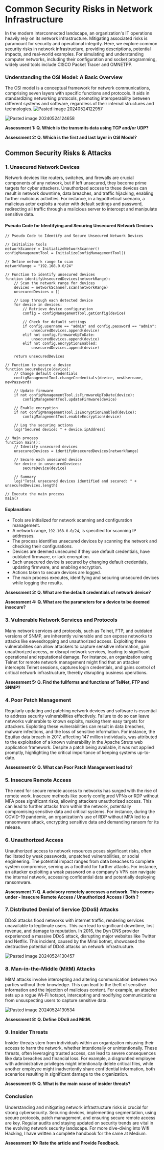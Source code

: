 # Common Security Risks in Network Infrastructure

In the modern interconnected landscape, an organization's IT operations heavily rely on its network infrastructure. Mitigating associated risks is paramount for security and operational integrity. Here, we explore common security risks in network infrastructure, providing descriptions, potential impacts, and real-world examples. For simulating and understanding computer networks, including their configuration and socket programming, widely used tools include CISCO Packet Tracer and OMNETPP.

### Understanding the OSI Model: A Basic Overview

The OSI model is a conceptual framework for network communications, comprising seven layers with specific functions and protocols. It aids in standardizing networking protocols, promoting interoperability between different systems and software, regardless of their internal structures and technologies.
![Pasted image 20240524122957](https://github.com/NucleiAv/codecademy/assets/105632119/0fb80a6d-f552-4812-b658-71a15ac48f81)

![Pasted image 20240524124658](https://github.com/NucleiAv/codecademy/assets/105632119/00b9c9d8-82a4-4c05-b6d8-41bd95395128)


**Assessment 1: Q. Which is the transmits data using TCP and/or UDP?**

**Assessment 2: Q. Which is the first and last layer in OSI Model?**

## Common Security Risks & Attacks
### 1. Unsecured Network Devices

Network devices like routers, switches, and firewalls are crucial components of any network, but if left unsecured, they become prime targets for cyber attackers. Unauthorized access to these devices can result in network downtime, data breaches, and traffic hijacking, enabling further malicious activities. For instance, in a hypothetical scenario, a malicious actor exploits a router with default settings and password, redirecting all traffic through a malicious server to intercept and manipulate sensitive data.

#### Pseudo Code for Identifying and Securing Unsecured Network Devices

```
// Pseudo Code to Identify and Secure Unsecured Network Devices

// Initialize tools
networkScanner = InitializeNetworkScanner()
configManagementTool = InitializeConfigManagementTool()

// Define network range to scan
networkRange = "192.168.0.0/24"

// Function to identify unsecured devices
function identifyUnsecuredDevices(networkRange):
    // Scan the network range for devices
    devices = networkScanner.scan(networkRange)
    unsecuredDevices = []

    // Loop through each detected device
    for device in devices:
        // Retrieve device configuration
        config = configManagementTool.getConfig(device)

        // Check for default settings
        if config.username == "admin" and config.password == "admin":
            unsecuredDevices.append(device)
        elif not config.firmwareUpToDate:
            unsecuredDevices.append(device)
        elif not config.encryptionEnabled:
            unsecuredDevices.append(device)

    return unsecuredDevices

// Function to secure a device
function secureDevice(device):
    // Change default credentials
    configManagementTool.changeCredentials(device, newUsername, newPassword)

    // Update firmware
    if not configManagementTool.isFirmwareUpToDate(device):
        configManagementTool.updateFirmware(device)

    // Enable encryption
    if not configManagementTool.isEncryptionEnabled(device):
        configManagementTool.enableEncryption(device)

    // Log the securing actions
    log("Secured device: " + device.ipAddress)

// Main process
function main():
    // Identify unsecured devices
    unsecuredDevices = identifyUnsecuredDevices(networkRange)

    // Secure each unsecured device
    for device in unsecuredDevices:
        secureDevice(device)

    // Summary
    log("Total unsecured devices identified and secured: " + unsecuredDevices.length)

// Execute the main process
main()
```

#### Explanation:

 - Tools are initialized for network scanning and configuration management.
- A network range, `192.168.0.0/24`, is specified for scanning IP addresses.
- The process identifies unsecured devices by scanning the network and checking their configurations.
- Devices are deemed unsecured if they use default credentials, have outdated firmware, or lack encryption.
- Each unsecured device is secured by changing default credentials, updating firmware, and enabling encryption.
- Actions taken to secure devices are logged.
- The main process executes, identifying and securing unsecured devices while logging the results.

**Assessment 3: Q. What are the default credentials of network device?**

**Assessment 4: Q. What are the parameters for a device to be deemed insecure?**

### 3. Vulnerable Network Services and Protocols

Many network services and protocols, such as Telnet, FTP, and outdated versions of SNMP, are inherently vulnerable and can expose networks to attacks like eavesdropping and unauthorized access. Exploiting these vulnerabilities can allow attackers to capture sensitive information, gain unauthorized access, or disrupt network services, leading to significant operational and reputational damage. For instance, an organization using Telnet for remote network management might find that an attacker intercepts Telnet sessions, captures login credentials, and gains control of critical network infrastructure, thereby disrupting business operations.

**Assessment 5: Q. Find the fullforms and functions of TelNet, FTP and SNMP?**

### 4. Poor Patch Management

Regularly updating and patching network devices and software is essential to address security vulnerabilities effectively. Failure to do so can leave networks vulnerable to known exploits, making them easy targets for attackers. Exploiting these vulnerabilities can result in data breaches, malware infections, and the loss of sensitive information. For instance, the Equifax data breach in 2017, affecting 147 million individuals, was attributed to the exploitation of a known vulnerability in the Apache Struts web application framework. Despite a patch being available, it was not applied promptly, highlighting the critical importance of keeping systems up-to-date.

**Assessment 6: Q. What can Poor Patch Management lead to?**

### 5. Insecure Remote Access

The need for secure remote access to networks has surged with the rise of remote work. Insecure methods like poorly configured VPNs or RDP without MFA pose significant risks, allowing attackers unauthorized access. This can lead to further attacks from within the network, potentially compromising sensitive data and critical systems. For instance, during the COVID-19 pandemic, an organization's use of RDP without MFA led to a ransomware attack, encrypting sensitive data and demanding ransom for its release.

### 6. Unauthorized Access

Unauthorized access to network resources poses significant risks, often facilitated by weak passwords, unpatched vulnerabilities, or social engineering. The potential impact ranges from data breaches to complete system compromise, serving as a foothold for further attacks. For instance, an attacker exploiting a weak password on a company's VPN can navigate the internal network, accessing confidential data and potentially deploying ransomware.

**Assessment 7: Q. A advisory remotely accesses a network. This comes under - Insecure Remote Access / Unauthorized Access / Both ?**

### 7. Distributed Denial of Service (DDoS) Attacks

DDoS attacks flood networks with internet traffic, rendering services unavailable to legitimate users. This can lead to significant downtime, lost revenue, and damage to reputation. In 2016, the Dyn DNS provider experienced a massive DDoS attack, disrupting major websites like Twitter and Netflix. This incident, caused by the Mirai botnet, showcased the destructive potential of DDoS attacks on network infrastructure.

![Pasted image 20240524130457](https://github.com/NucleiAv/codecademy/assets/105632119/3db35bf3-c76c-406c-bf4d-0a0b6e16f207)


### 8. Man-in-the-Middle (MitM) Attacks

MitM attacks involve intercepting and altering communication between two parties without their knowledge. This can lead to the theft of sensitive information and the injection of malicious content. For example, an attacker sets up a rogue Wi-Fi hotspot, intercepting and modifying communications from unsuspecting users to capture sensitive data.

![Pasted image 20240524130534](https://github.com/NucleiAv/codecademy/assets/105632119/96772298-eb4e-4d58-9956-7f446057e407)

**Assessment 8: Q. Define DDoS and MitM.**

### 9. Insider Threats

Insider threats stem from individuals within an organization misusing their access to harm the network, whether intentionally or unintentionally. These threats, often leveraging trusted access, can lead to severe consequences like data breaches and financial loss. For example, a disgruntled employee with administrative privileges might intentionally delete critical files, while another employee might inadvertently share confidential information, both scenarios resulting in significant damage to the organization.

**Assessment 9: Q. What is the main cause of insider threats?**

### Conclusion

Understanding and mitigating network infrastructure risks is crucial for strong cybersecurity. Securing devices, implementing segmentation, using secure protocols, patch management, and ensuring secure remote access are key. Regular audits and staying updated on security trends are vital in the evolving network security landscape.
For more dive-diving into Wifi Hacking, I have written a complete handbook for the same at Medium.

**Assessment 10: Rate the article and Provide Feedback.**
